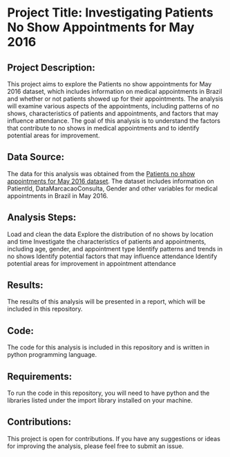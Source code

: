 # Project Title: Investigating Patients No Show Appointments for May 2016

## Project Description:

This project aims to explore the Patients no show appointments for May 2016 dataset, which includes information on medical appointments in Brazil and whether or not patients showed up for their appointments. The analysis will examine various aspects of the appointments, including patterns of no shows, characteristics of patients and appointments, and factors that may influence attendance. The goal of this analysis is to understand the factors that contribute to no shows in medical appointments and to identify potential areas for improvement.

## Data Source:

The data for this analysis was obtained from the [Patients no show appointments for May 2016 dataset](https://www.kaggle.com/datasets/joniarroba/noshowappointments). The dataset includes information on  PatientId, DataMarcacaoConsulta, Gender and other variables for medical appointments in Brazil in May 2016.

## Analysis Steps:

Load and clean the data
Explore the distribution of no shows by location and time
Investigate the characteristics of patients and appointments, including age, gender, and appointment type
Identify patterns and trends in no shows
Identify potential factors that may influence attendance
Identify potential areas for improvement in appointment attendance

## Results:

The results of this analysis will be presented in a report, which will be included in this repository.

## Code:

The code for this analysis is included in this repository and is written in python programming language.

## Requirements:

To run the code in this repository, you will need to have python and the libraries listed under the import library installed on your machine.

## Contributions:

This project is open for contributions. If you have any suggestions or ideas for improving the analysis, please feel free to submit an issue.